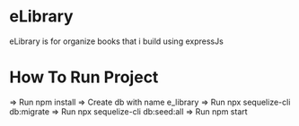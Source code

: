 # eLibrary

eLibrary is for organize books that i build using expressJs

# How To Run Project

=> Run npm install
=> Create db with name e_library
=> Run npx sequelize-cli db:migrate
=> Run npx sequelize-cli db:seed:all
=> Run npm start
